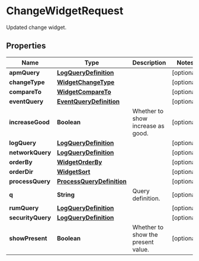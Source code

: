 

# ChangeWidgetRequest

Updated change widget.
## Properties

Name | Type | Description | Notes
------------ | ------------- | ------------- | -------------
**apmQuery** | [**LogQueryDefinition**](LogQueryDefinition.md) |  |  [optional]
**changeType** | [**WidgetChangeType**](WidgetChangeType.md) |  |  [optional]
**compareTo** | [**WidgetCompareTo**](WidgetCompareTo.md) |  |  [optional]
**eventQuery** | [**EventQueryDefinition**](EventQueryDefinition.md) |  |  [optional]
**increaseGood** | **Boolean** | Whether to show increase as good. |  [optional]
**logQuery** | [**LogQueryDefinition**](LogQueryDefinition.md) |  |  [optional]
**networkQuery** | [**LogQueryDefinition**](LogQueryDefinition.md) |  |  [optional]
**orderBy** | [**WidgetOrderBy**](WidgetOrderBy.md) |  |  [optional]
**orderDir** | [**WidgetSort**](WidgetSort.md) |  |  [optional]
**processQuery** | [**ProcessQueryDefinition**](ProcessQueryDefinition.md) |  |  [optional]
**q** | **String** | Query definition. |  [optional]
**rumQuery** | [**LogQueryDefinition**](LogQueryDefinition.md) |  |  [optional]
**securityQuery** | [**LogQueryDefinition**](LogQueryDefinition.md) |  |  [optional]
**showPresent** | **Boolean** | Whether to show the present value. |  [optional]



